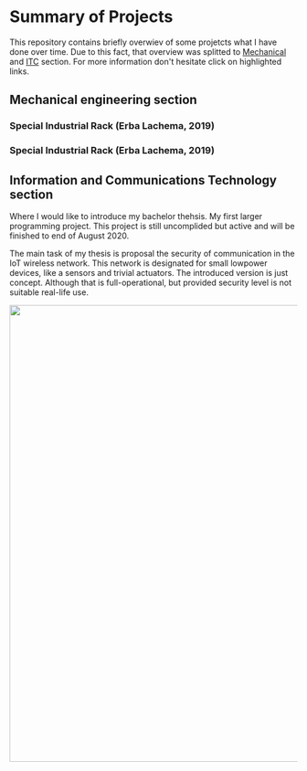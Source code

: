 # Summary of Projects
This repository contains briefly overwiev of some projetcts what I have done over time. Due to this fact, that overview was splitted to [Mechanical](#header) and [ITC](#header) section. For more information don't hesitate click on highlighted links. 

## Mechanical engineering section

### Special Industrial Rack (Erba Lachema, 2019)


### Special Industrial Rack (Erba Lachema, 2019)

## Information and Communications Technology section
Where I would like to introduce my bachelor thehsis. My first larger programming project. This project is still uncomplided but active and will be finished to end of August 2020.

The main task of my thesis is proposal the security of communication in the IoT wireless network. This network is designated for small lowpower devices, like a sensors and trivial actuators. The introduced version is just concept. Although that is full-operational, but provided security level is not suitable real-life use.

<p float="left">
  <img src="/Summary-of-Projects/Folder/FlowPic.png" width="800" /> 
<p float="
